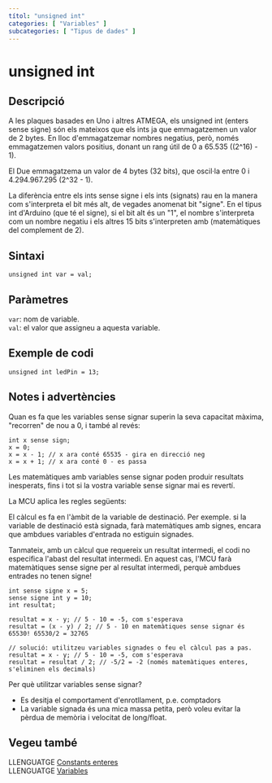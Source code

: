 ```yaml
---
títol: "unsigned int"
categories: [ "Variables" ]
subcategories: [ "Tipus de dades" ]
---
```


# unsigned int

## Descripció

A les plaques basades en Uno i altres ATMEGA, els unsigned int (enters sense signe) són els mateixos que els ints ja que emmagatzemen un valor de 2 bytes. En lloc d'emmagatzemar nombres negatius, però, només emmagatzemen valors positius, donant un rang útil de 0 a 65.535 ((2^16) - 1).

El Due emmagatzema un valor de 4 bytes (32 bits), que oscil·la entre 0 i 4.294.967.295 (2^32 - 1).

La diferència entre els ints sense signe i els ints (signats) rau en la manera com s'interpreta el bit més alt, de vegades anomenat bit "signe". En el tipus int d'Arduino (que té el signe), si el bit alt és un "1", el nombre s'interpreta com un nombre negatiu i els altres 15 bits s'interpreten amb (matemàtiques del complement de 2).

## Sintaxi

`unsigned int var = val;`

## Paràmetres

`var`: nom de variable.  
`val`: el valor que assigneu a aquesta variable.

## Exemple de codi

`unsigned int ledPin = 13;`

## Notes i advertències

Quan es fa que les variables sense signar superin la seva capacitat màxima, "recorren" de nou a 0, i també al revés:

```
int x sense sign;
x = 0;
x = x - 1; // x ara conté 65535 - gira en direcció neg
x = x + 1; // x ara conté 0 - es passa
```

Les matemàtiques amb variables sense signar poden produir resultats inesperats, fins i tot si la vostra variable sense signar mai es revertí.

La MCU aplica les regles següents:

El càlcul es fa en l'àmbit de la variable de destinació. Per exemple. si la variable de destinació està signada, farà matemàtiques amb signes, encara que ambdues variables d'entrada no estiguin signades.

Tanmateix, amb un càlcul que requereix un resultat intermedi, el codi no especifica l'abast del resultat intermedi. En aquest cas, l'MCU farà matemàtiques sense signe per al resultat intermedi, perquè ambdues entrades no tenen signe!

```
int sense signe x = 5;
sense signe int y = 10;
int resultat;

resultat = x - y; // 5 - 10 = -5, com s'esperava
resultat = (x - y) / 2; // 5 - 10 en matemàtiques sense signar és 65530! 65530/2 = 32765

// solució: utilitzeu variables signades o feu el càlcul pas a pas.
resultat = x - y; // 5 - 10 = -5, com s'esperava
resultat = resultat / 2; // -5/2 = -2 (només matemàtiques enteres, s'eliminen els decimals)
```

Per què utilitzar variables sense signar?
- Es desitja el comportament d'enrotllament, p.e. comptadors
- La variable signada és una mica massa petita, però voleu evitar la pèrdua de memòria i velocitat de long/float.

## Vegeu també

LLENGUATGE [Constants enteres](../Constants/constants-enteres.md)  
LLENGUATGE [Variables](../Variables.md)
